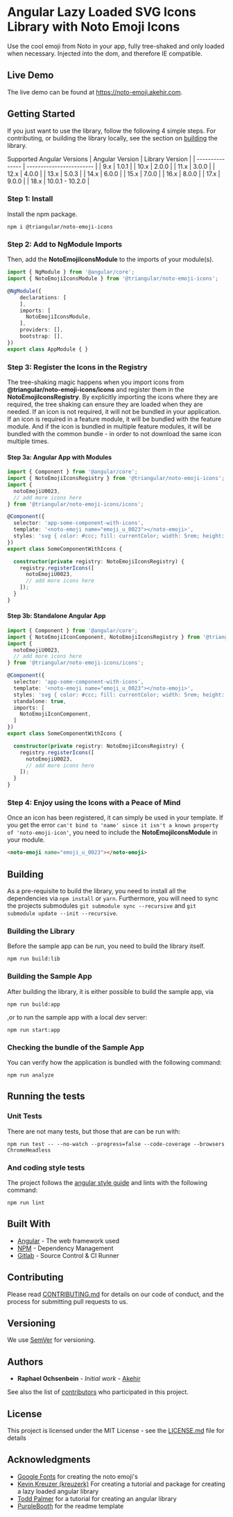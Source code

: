 # Angular Lazy Loaded SVG Icons Library with Noto Emoji Icons

Use the cool emoji from Noto in your app, fully tree-shaked and only loaded when necessary. Injected into the dom, and therefore IE compatible.

## Live Demo
The live demo can be found at https://noto-emoji.akehir.com.

## Getting Started

If you just want to use the library, follow the following 4 simple steps. For contributing, or building the library locally, see the section on [building](#building) the library.

Supported Angular Versions
| Angular Version | Library Version          |
| --------------- | ------------------------ |
|  9.x            |  1.0.1                   |
| 10.x            |  2.0.0                   |
| 11.x            |  3.0.0                   |
| 12.x            |  4.0.0                   |
| 13.x            |  5.0.3                   |
| 14.x            |  6.0.0                   |
| 15.x            |  7.0.0                   |
| 16.x            |  8.0.0                   |
| 17.x            |  9.0.0                   |
| 18.x            | 10.0.1  - 10.2.0         |

### Step 1: Install

Install the npm package.

```
npm i @triangular/noto-emoji-icons
```

### Step 2: Add to NgModule Imports

Then, add the __NotoEmojiIconsModule__ to the imports of your module(s).

```typescript
import { NgModule } from '@angular/core';
import { NotoEmojiIconsModule } from '@triangular/noto-emoji-icons';

@NgModule({
    declarations: [
    ],
    imports: [
      NotoEmojiIconsModule,
    ],
    providers: [],
    bootstrap: [],
})
export class AppModule { }
```

### Step 3: Register the Icons in the Registry
The tree-shaking magic happens when you import icons from   __@triangular/noto-emoji-icons/icons__ and register them in the  __NotoEmojiIconsRegistry__. By explicitly importing the icons where they are required, the tree shaking can ensure they are loaded when they are needed. If an icon is not required, it will not be bundled in your application. If an icon is required in a feature module, it will be bundled with the feature module. And if the icon is bundled in multiple feature modules, it will be bundled with the common bundle - in order to not download the same icon multiple times.

#### Step 3a: Angular App with Modules
```typescript
import { Component } from '@angular/core';
import { NotoEmojiIconsRegistry } from '@triangular/noto-emoji-icons';
import {
  notoEmojiU0023,
  // add more icons here
} from '@triangular/noto-emoji-icons/icons';

@Component({
  selector: 'app-some-component-with-icons',
  template: '<noto-emoji name="emoji_u_0023"></noto-emoji>',
  styles: 'svg { color: #ccc; fill: currentColor; width: 5rem; height: 5rem; }',
})
export class SomeComponentWithIcons {

  constructor(private registry: NotoEmojiIconsRegistry) {
    registry.registerIcons([
      notoEmojiU0023,
      // add more icons here
    ]);
  }
}
```

#### Step 3b: Standalone Angular App
```typescript
import { Component } from '@angular/core';
import { NotoEmojiIconComponent, NotoEmojiIconsRegistry } from '@triangular/noto-emoji-icons';
import {
  notoEmojiU0023,
  // add more icons here
} from '@triangular/noto-emoji-icons/icons';

@Component({
  selector: 'app-some-component-with-icons',
  template: '<noto-emoji name="emoji_u_0023"></noto-emoji>',
  styles: 'svg { color: #ccc; fill: currentColor; width: 5rem; height: 5rem; }',
  standalone: true,
  imports: [
    NotoEmojiIconComponent,
  ]
})
export class SomeComponentWithIcons {

  constructor(private registry: NotoEmojiIconsRegistry) {
    registry.registerIcons([
      notoEmojiU0023,
      // add more icons here
    ]);
  }
}
```

### Step 4: Enjoy using the Icons with a Peace of Mind
Once an icon has been registered, it can simply be used in your template. If you get the error `can't bind to 'name' since it isn't a known property of 'noto-emoji-icon'`, you need to include the __NotoEmojiIconsModule__ in your module. 

```html
<noto-emoji name="emoji_u_0023"></noto-emoji>
```

## Building
As a pre-requisite to build the library, you need to install all the dependencies via `npm install` or `yarn`.
Furthermore, you will need to sync the projects submodules `git submodule sync --recursive` and  `git submodule update --init --recursive`.

### Building the Library
Before the sample app can be run, you need to build the library itself.

```
npm run build:lib
```

### Building the Sample App
After building the library, it is either possible to build the sample app, via

```
npm run build:app
```

,or to run the sample app with a local dev server:

```
npm run start:app
```

### Checking the bundle of the Sample App
You can verify how the application is bundled with the following command:

```
npm run analyze
```

## Running the tests

### Unit Tests
There are not many tests, but those that are can be run with:

```
npm run test -- --no-watch --progress=false --code-coverage --browsers ChromeHeadless
```

### And coding style tests

The project follows the [angular style guide](https://angular.io/guide/styleguide) and lints with the following command:

```
npm run lint
```

## Built With

* [Angular](https://github.com/angular/angular) - The web framework used
* [NPM](https://www.npmjs.com/) - Dependency Management
* [Gitlab](https://git.akehir.com) - Source Control & CI Runner

## Contributing

Please read [CONTRIBUTING.md](CONTRIBUTING.md) for details on our code of conduct, and the process for submitting pull requests to us.

## Versioning

We use [SemVer](http://semver.org/) for versioning.

## Authors

* **Raphael Ochsenbein** - *Initial work* - [Akehir](https://github.com/akehir)

See also the list of [contributors](https://github.com/akehir/noto-emoji-icons/contributors) who participated in this project.

## License

This project is licensed under the MIT License - see the [LICENSE.md](LICENSE.md) file for details

## Acknowledgments

* [Google Fonts](https://github.com/googlefonts/noto-emoji) for creating the noto emoji's
* [Kevin Kreuzer (kreuzerk)](https://medium.com/angular-in-depth/how-to-create-a-fully-tree-shakable-icon-library-in-angular-c5488cf9cd76) For creating a tutorial and package for creating a lazy loaded angular library
* [Todd Palmer](https://indepth.dev/creating-a-library-in-angular-6-using-angular-cli-and-ng-packagr/) for a tutorial for creating an angular library
* [PurpleBooth](https://gist.github.com/PurpleBooth/109311bb0361f32d87a2/) for the readme template

